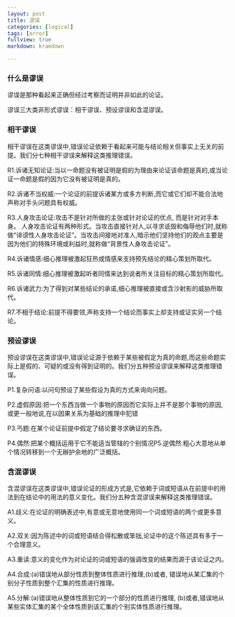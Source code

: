 ```yaml
---
layout: post
title: 谬误
categories: [logical]
tags: [error]
fullview: true
markdown: kramdown

---
```


### 什么是谬误

谬误是那种看起来正确但经过考察而证明并非如此的论证。

谬误三大类非形式谬误：相干谬误、预设谬误和含混谬误。

### 相干谬误

相干谬误在这类谬误中,错误论证依赖于看起来可能与结论相关但事实上无关的前提。我们分七种相干谬误来解释这类推理错误。

R1.诉诸无知论证:当以一命题没有被证明是假的为理由来论证该命题是真的,或当论证一命题是假的因为它没有被证明是真的。

R2.诉诸不当权威:一个论证的前提诉诸某方或多方判断,而它或它们却不能合法地声称对手头问题具有权威。

R3.人身攻击论证:攻击不是针对所做的主张或针对论证的优点, 而是针对对手本身。
人身攻击论证有两种形式。当攻击直接针对人,以寻求诋毁和侮辱他们时,就称做“诽谤性人身攻击论证”。当攻击间接地对准人,暗示他们坚持他们的观点主要是因为他们的特殊环境或利益时,就称做“背景性人身攻击论证”。

R4.诉诸情感:细心推理被激起狂热或情感来支持预先结论的精心策划所取代。

R5.诉诸同情:细心推理被激起听者同情来达到说者所关注目标的精心策划所取代。

R6.诉诸武力:为了得到对某些结论的承诺,细心推理被直接或含沙射影的威胁所取代。

R7.不相于结论:前提不得要领,声称支持一个结论而事实上却支持或证实另一个结论。


### 预设谬误

预设谬误在这类谬误中,错误论证源于依赖于某些被假定为真的命题,而这些命题实际上是假的、可疑的或没有得到证明的。我们分五种预设谬误来解释这类推理错误。

P1.复杂问语:以问句预设了某些假设为真的方式来询向问题。

P2.虚假原因:把一个东西当做一个事物的原因而它实际上并不是那个事物的原因,或更一般地说,在以因果关系为基础的推理中犯错

P3.丐题:在某个论证前提中假定了结论要寻求确证的东西。

P4.偶然:把某个概括运用于它不能适当管辖的个别情况P5.逆偶然:粗心大意地从单个情况转移到一个无辦护余地的广泛概括。

### 含混谬误

含混谬误在这类谬误中,错误论证的形成方式是,它依赖于词或短语从在前提中的用法到在结论中的用法的意义变化。我们分五种含混谬误来解释这类推理错误。

A1.歧义:在论证的明确表述中,有意或无意地使用同一个词或短语的两个或更多意义。

A2.双关:因为陈述中的词或短语结合得松散或笨拙,论证中的这个陈述具有多于一个合理意义。

A3.重读:意义的变化作为对论证的词或短语的强调改变的结果而源于该论证之内。

A4.合成:(a)错误地从部分性质到整体性质进行推理,(b)或者, 错误地从某汇集的个别分子性质到整个汇集的性质进行推理。

A5.分解:(a)错误地从整体性质到它的一个部分的性质进行推理, (b)或者,错误地从某些实体汇集的某个全体性质到该汇集的个别实体性质进行推理。
